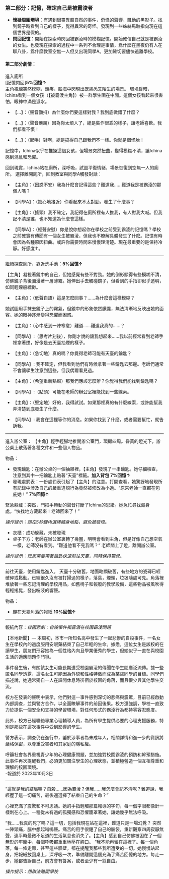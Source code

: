 ### 第二部分：記憶，確定自己是被霸淩者
- **懷疑周圍環境**：有遇到很靈異超自然的事件，奇怪的聲響，飄動的黑影子。找到鏡子時看到自己的樣子，覺得異常的奇怪。發現到一些蛛絲馬跡指向現在這個世界是假的。
- **閃回記憶**：開始在探索時閃回被霸淩時的模糊記憶。開始確信自己就是被霸淩的女生。也發現在探索的過程中一系列不合理是事情，爲什麽在黑夜仍有人在聊八卦，爲什麽教室空無一人但又出現同學A。更加確切要儘快逃離學校。

#### 第二部分劇情：

進入廁所  
[記憶閃回]**5%回憶↑**  
主角視線突然模糊，頭疼，腦海中閃現出既熟悉又陌生的場景。
環境昏暗，Ichina看到一個女孩（【被霸淩主角】）被一群學生圍在中間。這個女孩看起來很害怕，眼神中滿是淚水。

- 【...】：（聲音顫抖）為什麼你們要這樣對我？我到底做錯了什麼？

- 【...】：（聲音嚴厲）因為你太煩人了，總是裝作很乖的樣子，讓老師喜歡。我們都看不慣！

- 【...】：（起哄）對啊，總是搞得自己跟我們不一樣。你就是個怪胎！

記憶中，Ichina似乎在推搡這個女孩，但場景突然扭曲，變得模糊不清，讓Ichina感到混亂和恐懼。

回到現實，Ichina站在廁所，深呼吸，試圖平復情緒，場景恢復到空無一人的廁所。
選擇離開廁所，回到教室與同學A觸發對話：

- 【主角】：（困惑不安）我為什麼會記得這些？難道我……難道我是被霸淩的那個人嗎？

- 【同學A】：（擔心地接近）你看起來不太對勁。發生了什麼事？

- 【主角】：（搖頭）我不確定，我記得在廁所裡有人推我，有人對我大喊。但我記不清是誰，也不知道為什麼會這樣。

- 【同學A】：（輕聲安慰）你是說你想起你在學校之前受到霸淩的記憶嗎？學校之前確實有傳聞有一個女生被霸淩，但我也不瞭解具體發生了什麼。記憶有時會因為各種原因扭曲。或許你需要時間來慢慢理清楚。現在最重要的是保持冷靜。好感度↑。
---
繼續探查廁所，靠近洗手池：**5%回憶↑**

【主角】凝視著鏡中的自己，但她感覺有些不對勁。她的倒影顯得有些模糊不清，仿佛鏡子背後彌漫著一層薄霧。她伸出手去觸碰鏡子，但看到的手指卻似乎透明，如同輕煙般縹緲。

- 【主角】：（低聲自語）這是怎麼回事？......為什麼會這樣模糊？

她試圖用手抹去鏡子上的霧氣，但鏡中的形象依然朦朧，無法清晰地反映出她的面容。她的眼神逐漸變得恐懼而困惑。

- 【主角】：（心中感到一陣寒意）難道......難道我真的......？

- 【同學A】:（思考片刻後），你剛才說的讓我想起來……我以前經常看到老師手裡拿著煙，好像是去天臺抽煙的樣子。

- 【主角】：（急切地）真的嗎？你覺得老師可能有天臺的鑰匙？
- 【同學A】: 我不確定，但我看到他們有時候拿著一些鑰匙去那邊。老師們通常不會讓學生注意到這些，但我偶爾看見過。
- 【主角】：（希望重新點燃）那我們應該怎麼辦？你覺得我們能找到鑰匙嗎？
- 【同學A】:（點頭）可能在老師的辦公室裡能找到一些線索。
- 【主角】：（堅定地）好的，我得試試。如果那裡真的有什麼線索，或許能幫我弄清楚到底發生了什麼。
- 【同學A】: 我會在這裡等你的消息。如果你找到了什麼，或者需要幫忙，就告訴我。
---

進入辦公室：
【主角】輕手輕腳地推開辦公室門，環顧四周。昏黃的燈光下，辦公桌上散落著各種文件和一些個人物品。  

物品：
-   發現鑰匙：在辦公桌的一個抽屜裡，【主角】發現了一串鑰匙。她仔細檢查，注意到其中一把鑰匙上貼著“天臺”標籤。**加入背包** **7%回憶↑**
-   發現處罰表：一份處罰表引起了【主角】的注意。打開查看，她驚訝地發現所有記錄中涉及自己的嚴重違規行為竟然被修改為小過。“原來老師一直都在包庇她！” **7%回憶↑**

緊急躲藏：突然，門把手轉動的聲音打斷了Ichina的思緒。她急忙尋找藏身處。“快找地方藏起來！老師回來了！”  

*操作提示：請在5秒鐘內選擇藏身地點，避免被發現。*
-   衣櫃：成功躲藏，未被發現
-   桌子下方：老師在辦公室裏轉了幾圈，明明會看到主角，但是好像自己想空氣一樣，老師沒有看到。“難道他看不見我嗎？“
老師關上了燈，離開辦公室。

*操作提示：玩家需要帶著鑰匙快速前往天臺，同時保持警覺。*

---
前往天臺，使用鑰匙進入。
天臺十分破舊，地面略顯破舊，有些地方的瓷磚已經破碎或鬆動。已經很久沒有被打掃過的樣子，落葉，煙頭，垃圾隨處可見。角落裡堆放著一些忘記清理的學校用品，如舊椅子和報廢的教學設備，這些物品被風吹得輕輕搖晃，發出吱吱的響聲。

物品：

- 飃在天臺角落的報紙 **10%回憶↑**  
- ---
報紙內容：*校園悲劇：自殺事件揭露潛在校園霸淩問題*

【本地新聞】— 本周初，本市一所知名高中發生了一起悲慘的自殺事件，一名女生在學校內的過度服用安眠藥結束了自己年輕的生命。據悉，這位女生是該校的在讀學生，朋友們形容她為一個性格內向且學業優秀的學生，但她似乎一直在與校園生活的適應問題作鬥爭。

事件發生後，有關該女生可能長期遭受校園霸淩的傳聞在學生間廣泛流傳。據一些匿名同學透露，這名女生可能因為外貌和性格特徵而成為某些同學的目標。同學們描述說，她通常獨自一人在課間休息時徘徊於校園的角落，而且很少與其他學生交流。

校方在發表的聲明中表示，他們對這一事件感到深切的悲痛與震驚，目前已經啟動內部調查，並與警方合作，以全面瞭解事件的前因後果。校方還強調，學校一直致力於提供一個安全和支持的學習環境，對任何形式的霸淩行為都持零容忍態度。

此外，校方已經聯絡專業心理輔導人員，為所有學生提供必要的心理支援服務，特別是那些在這次事件中受到影響的學生。

警方表示，調查仍在進行中，鑒於涉事者為未成年人，相關詳情和進一步的資訊將嚴格保密，以尊重受害者和其家庭的隱私權。

呼籲社會各界重視青少年的心理健康問題，並加強對校園霸淩的預防和幹預措施。此事件再次提醒我們，必須更加關注學生的心理狀態，並積極營造一個互相尊重和理解的校園環境。  
-報道於 2023年10月3日

---  

“這就是我的結局嗎？自殺……因為霸淩？但我……我怎麼會記不清呢？難道說，我經歷了這一切痛苦，最後還選擇了結束自己的生命？”

心裡充滿了震驚和不可思議。她的手指輕觸那篇報導的字句，每一個字眼都像針一樣刺在心上。一種從未有過的孤獨感和恐懼籠罩著她，讓她幾乎無法呼吸。

“我……我真的死了嗎？這一切，包括我現在站在這裡，難道只是一場幻覺？ 
突然一陣頭痛，腦中想起嗡鳴聲。痛苦的用手很錘了自己的腦袋，重新觀察四周寂靜無聲，連平時最微不足道的生活氣息也消失了。【主角】感到自己仿佛被困在了一個無形的牢籠中，每個呼吸都重重地壓在胸口。
“我不能再留在這裡了。每一個角落，每一條走廊，甚至這些牆壁，都在提醒我那些我所遭受的一切。她慢慢站起身，把報紙放回桌上，深呼吸一次，準備離開這個充滿了痛苦回憶的地方。每走一步，她都告訴自己，前方會有答案，或者至少有一絲自由。  

*操作提示：想辦法離開學校*



